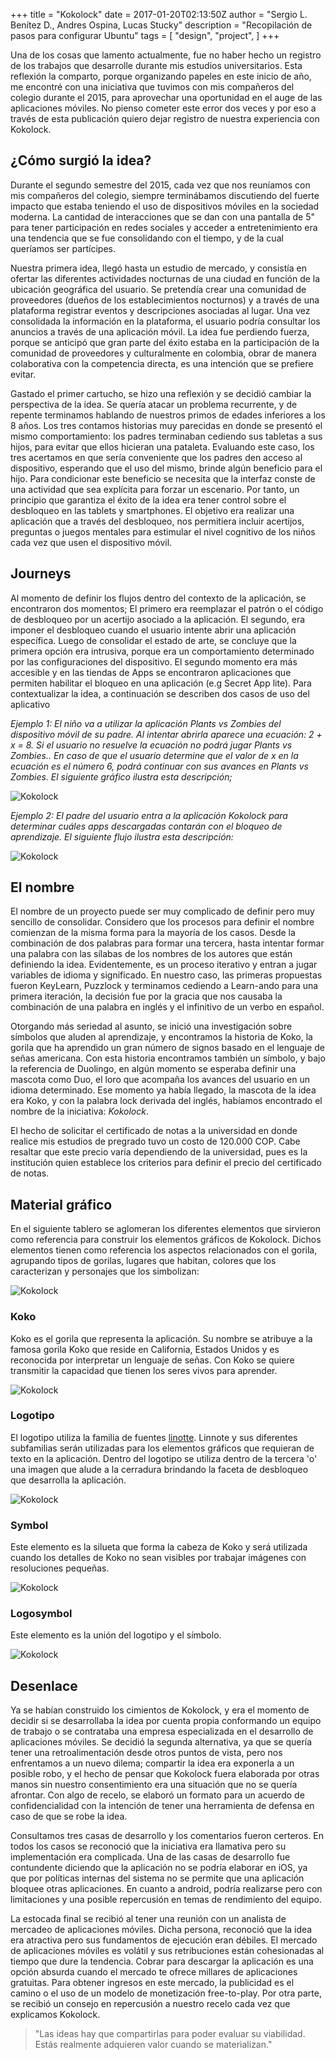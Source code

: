 +++
title = "Kokolock"
date = 2017-01-20T02:13:50Z
author = "Sergio L. Benítez D., Andres Ospina, Lucas Stucky"
description = "Recopilación de pasos para configurar Ubuntu"
tags = [
    "design",
    "project",
]
+++

Una de los cosas que lamento actualmente, fue no haber hecho un registro de los trabajos que desarrolle durante mis estudios universitarios. Esta reflexión la comparto, porque organizando papeles en este inicio de año, me encontré con una iniciativa que tuvimos con mis compañeros del colegio durante el 2015, para aprovechar una oportunidad en el auge de las aplicaciones móviles. No pienso cometer este error dos veces y por eso a través de esta publicación quiero dejar registro de nuestra experiencia con Kokolock.

## ¿Cómo surgió la idea?

Durante el segundo semestre del 2015, cada vez que nos reuníamos con mis compañeros del colegio, siempre terminábamos discutiendo del fuerte impacto que estaba teniendo el uso de dispositivos móviles en la sociedad moderna. La cantidad de interacciones que se dan con una pantalla de 5" para tener participación en redes sociales y acceder a entretenimiento era una tendencia que se fue consolidando con el tiempo, y de la cual queríamos ser partícipes.

Nuestra primera idea, llegó hasta un estudio de mercado, y consistía en ofertar las diferentes actividades nocturnas de una ciudad en función de la ubicación geográfica del usuario. Se pretendía crear una comunidad de proveedores (dueños de los establecimientos nocturnos) y a través de una plataforma registrar eventos y descripciones asociadas al lugar. Una vez consolidada la información en la plataforma, el usuario podría consultar los anuncios a través de una aplicación móvil. La idea fue perdiendo  fuerza, porque se anticipó que gran parte del éxito estaba en la participación de la comunidad de proveedores y culturalmente en colombia, obrar de manera colaborativa con la competencia directa, es una intención que se prefiere evitar.

Gastado el primer cartucho, se hizo una reflexión y se decidió cambiar la perspectiva de la idea. Se quería  atacar un problema recurrente, y de repente terminamos hablando de nuestros primos de edades inferiores a los 8 años. Los tres contamos historias muy parecidas en donde se presentó el mismo comportamiento: los padres terminaban cediendo sus tabletas a sus hijos, para evitar que ellos hicieran una pataleta. Evaluando este caso, los tres acertamos en que sería conveniente que los padres den acceso al dispositivo, esperando que el uso del mismo, brinde algún beneficio para el hijo. Para condicionar este beneficio se necesita que la interfaz conste de una actividad que sea explícita para forzar un escenario. Por tanto, un principio que garantiza el éxito de la idea era tener control sobre el desbloqueo en las tablets y smartphones. El objetivo era realizar una aplicación que a través del desbloqueo, nos permitiera incluir acertijos, preguntas o juegos mentales para estimular el nivel cognitivo de los niños cada vez que usen el dispositivo móvil.

## Journeys
Al momento de definir los flujos dentro del contexto de la aplicación, se encontraron dos momentos; El primero era reemplazar el patrón o el código de desbloqueo por un acertijo asociado a la aplicación. El segundo, era imponer el desbloqueo cuando el usuario intente abrir una aplicación específica. Luego de consolidar el estado de arte, se concluye que la primera opción era intrusiva, porque era un comportamiento determinado por las configuraciones del dispositivo. El segundo momento era más accesible y en las tiendas de Apps se encontraron aplicaciones que permiten habilitar el bloqueo en una aplicación (e.g Secret App lite). Para contextualizar la idea, a continuación se describen dos casos de uso del aplicativo

_Ejemplo 1: El niño va a utilizar la aplicación Plants vs Zombies del dispositivo móvil de su padre. Al intentar abrirla aparece una ecuación: 2 + x = 8. Si el usuario no resuelve la ecuación no podrá jugar Plants vs Zombies.. En caso de que el usuario determine que el valor de x en la ecuación es el número 6, podrá continuar con sus avances en Plants vs Zombies. El siguiente gráfico ilustra esta descripción;_

![Kokolock](../../images/kokolock/01-kokolock_wf_lock.jpg)

_Ejemplo 2:  El padre del usuario entra a la aplicación Kokolock para determinar cuáles apps descargadas contarán con el bloqueo de aprendizaje. El siguiente flujo ilustra esta descripción:_

![Kokolock](../../images/kokolock/02-kokolock_wf_setup.jpg)

## El nombre

El nombre de un proyecto puede ser muy complicado de definir pero muy sencillo de consolidar. Considero que los procesos para definir el nombre comienzan de la misma forma para la mayoría de los casos. Desde la combinación de dos palabras para formar una tercera, hasta intentar formar una palabra con las sílabas de los nombres de los autores que están definiendo la idea. Evidentemente, es un proceso iterativo y entran a jugar variables de idioma y significado. En nuestro caso, las primeras propuestas fueron KeyLearn, Puzzlock y terminamos cediendo a Learn-ando para una primera iteración, la decisión fue por la gracia que nos causaba la combinación de una palabra en inglés y el infinitivo de un verbo en español.

Otorgando más seriedad al asunto, se inició una investigación sobre símbolos que aluden al aprendizaje, y encontramos la historia de Koko, la gorila que ha aprendido un gran número de signos basado en el lenguaje de señas americana. Con esta historia encontramos también un símbolo, y bajo la referencia de Duolingo, en algún momento se esperaba definir una mascota como Duo, el loro que acompaña los avances del usuario en un idioma determinado. Ese momento ya había llegado, la mascota de la idea era Koko, y con la palabra lock derivada del inglés, habíamos encontrado el nombre de la iniciativa: *Kokolock*.

El hecho de solicitar el certificado de notas a la universidad en donde realice mis estudios de pregrado tuvo un costo de 120.000 COP. Cabe resaltar que este precio varía dependiendo de la universidad, pues es la institución  quien establece los criterios para definir el precio del certificado de notas.

## Material gráfico
En el siguiente tablero se aglomeran los diferentes elementos que sirvieron como referencia para construir los elementos gráficos de Kokolock. Dichos elementos tienen como referencia los aspectos relacionados con el gorila, agrupando tipos de gorilas, lugares que habitan, colores que los caracterizan y personajes que los simbolizan:

![Kokolock](../../images/kokolock/03-kokolock_moodboard.png)

### Koko
Koko es el gorila que representa la aplicación. Su nombre se atribuye a la famosa gorila Koko que reside en California, Estados Unidos y es reconocida por interpretar un lenguaje de señas. Con Koko se quiere transmitir la capacidad que tienen los seres vivos para aprender.

![Kokolock](../../images/kokolock/04-kokolock_character.png)

### Logotipo
El logotipo utiliza la familia de fuentes [linotte](https://www.fontsquirrel.com/fonts/linotte). Linnote y sus diferentes subfamilias serán utilizadas para los elementos gráficos que requieran de texto en la aplicación. Dentro del logotipo se utiliza dentro de la tercera 'o' una imagen que alude a la cerradura brindando la faceta de desbloqueo que desarrolla la aplicación.

![Kokolock](../../images/kokolock/05-kokolock_logotype.png)

### Symbol
Este elemento es la silueta que forma la cabeza de Koko y será utilizada cuando los detalles de Koko no sean visibles por trabajar imágenes con resoluciones pequeñas.

![Kokolock](../../images/kokolock/06-kokolock_symbol.png)

### Logosymbol
Este elemento es la unión del logotipo y el símbolo.

![Kokolock](../../images/kokolock/07-kokolock_logosymbol.png)

## Desenlace
Ya se habían construido los cimientos de Kokolock, y era el momento de decidir si se desarrollaba la idea por cuenta propia conformando un equipo de trabajo o se contrataba una empresa especializada en el desarrollo de aplicaciones móviles. Se decidió la segunda alternativa, ya que se quería tener una retroalimentación desde otros puntos de vista, pero nos enfrentamos a un nuevo dilema; compartir la idea era exponerla a un posible robo, y el hecho de pensar que Kokolock fuera elaborada por otras manos sin nuestro consentimiento era una situación que no se quería afrontar. Con algo de recelo, se elaboró un formato para un acuerdo de confidencialidad con la intención de tener una herramienta de defensa en caso de que se robe la idea.

Consultamos tres casas de desarrollo y los comentarios fueron certeros. En todos los casos se reconoció que la iniciativa era llamativa pero su implementación era complicada. Una de las casas de desarrollo fue contundente diciendo que la aplicación no se podría elaborar en iOS, ya que por políticas internas del sistema no se permite que una aplicación bloquee otras aplicaciones. En cuanto a android, podría realizarse pero con limitaciones y una posible repercusión en temas de rendimiento del equipo.

La estocada final se recibió al tener una reunión con un analista de mercadeo de aplicaciones móviles. Dicha persona, reconoció que la idea era atractiva pero sus fundamentos de ejecución eran débiles. El mercado de aplicaciones móviles es volátil y sus retribuciones están cohesionadas al tiempo que dure la tendencia. Cobrar para descargar la aplicación es una opción absurda cuando el mercado te ofrece millares de aplicaciones gratuitas. Para obtener ingresos en este mercado, la publicidad es el camino o el uso de un modelo de monetización free-to-play. Por otra parte, se recibió un consejo en repercusión a nuestro recelo cada vez que explicamos Kokolock. 

> "Las ideas hay que compartirlas para poder evaluar su viabilidad. Estás realmente adquieren valor cuando se materializan."
